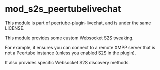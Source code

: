 # mod_s2s_peertubelivechat

This module is part of peertube-plugin-livechat, and is under the same LICENSE.

This module provides some custom Websocket S2S tweaking.

For example, it ensures you can connect to a remote XMPP server that is not a Peertube instance
(unless you enabled S2S in the plugin).

It also provides specific Websocket S2S discovery methods.
